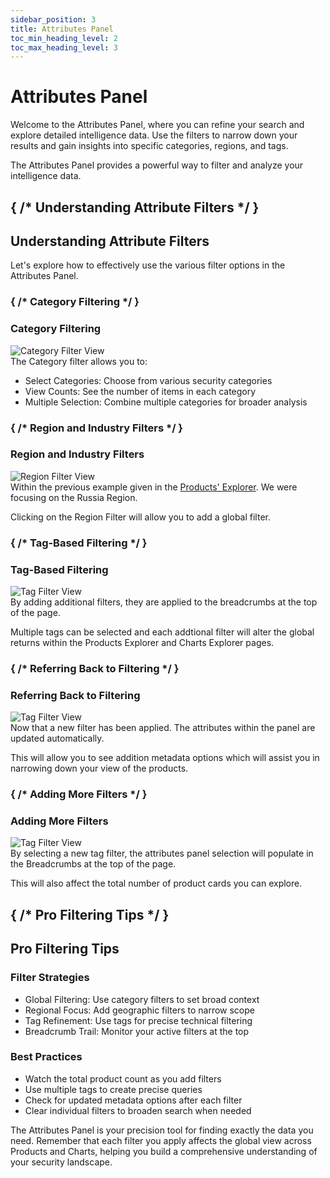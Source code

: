 ```yaml
---
sidebar_position: 3
title: Attributes Panel
toc_min_heading_level: 2
toc_max_heading_level: 3
---
```


<div className="text-center">
  <h1 className="text-4xl font-bold mb-4">Attributes Panel</h1>
</div>

<div className="text-center mb-12">
  <p className="text-xl text-gray-600 max-w-3xl mx-auto mb-4">
    Welcome to the Attributes Panel, where you can refine your search and explore detailed intelligence data. Use the filters to narrow down your results and gain insights into specific categories, regions, and tags.
  </p>
  <p className="text-xl italic text-gray-600 max-w-3xl mx-auto">
    The Attributes Panel provides a powerful way to filter and analyze your intelligence data.
  </p>
</div>

## { /* Understanding Attribute Filters */ }
<h2 className="text-3xl font-bold mb-6 border-b pb-2">Understanding Attribute Filters</h2>

<p className="text-lg mb-6">Let's explore how to effectively use the various filter options in the Attributes Panel.</p>

### { /* Category Filtering */ }
<h3 className="text-2xl font-semibold mb-4 text-blue-800">Category Filtering</h3>

<div className="my-6 flex justify-center">
  <img 
    src="/truss-docs/img/10 - Attributes Panel.png"
    alt="Category Filter View"
    className="rounded-lg shadow-lg max-h-[500px] object-contain" 
  />
</div>

<div className="mb-8 text-lg">
  The Category filter allows you to:
  <ul className="list-disc pl-6 my-4">
    <li><span className="font-semibold">Select Categories:</span> Choose from various security categories</li>
    <li><span className="font-semibold">View Counts:</span> See the number of items in each category</li>
    <li><span className="font-semibold">Multiple Selection:</span> Combine multiple categories for broader analysis</li>
  </ul>
</div>

### { /* Region and Industry Filters */ }
<h3 className="text-2xl font-semibold mb-4 text-blue-800">Region and Industry Filters</h3>

<div className="my-6 flex justify-center">
  <img 
    src="/truss-docs/img/11 - Attributes Panel - Region focus.png"
    alt="Region Filter View"
    className="rounded-lg shadow-lg max-h-[500px] object-contain" 
  />
</div>

<div className="mb-8 text-lg">
  Within the previous example given in the <a href="/truss-docs/products" className="text-blue-600 underline">Products' Explorer</a>. We were focusing on the Russia Region.
  
  Clicking on the Region Filter will allow you to add a global filter.
</div>

### { /* Tag-Based Filtering */ }
<h3 className="text-2xl font-semibold mb-4 text-blue-800">Tag-Based Filtering</h3>

<div className="my-6 flex justify-center">
  <img 
    src="/truss-docs/img/12 - Attributes Panel - To Filter.png"
    alt="Tag Filter View"
    className="rounded-lg shadow-lg max-h-[500px] object-contain" 
  />
</div>

<div className="mb-8 text-lg">
  By adding additional filters, they are applied to the breadcrumbs at the top of the page.

  Multiple tags can be selected and each addtional filter will alter the global returns within the Products Explorer and Charts Explorer pages.
</div>

### { /* Referring Back to Filtering */ }
<h3 className="text-2xl font-semibold mb-4 text-blue-800">Referring Back to Filtering</h3>

<div className="my-6 flex justify-center">
  <img 
    src="/truss-docs/img/13 - Attributes Panel - Expanded Tags.png"
    alt="Tag Filter View"
    className="rounded-lg shadow-lg max-h-[500px] object-contain" 
  />
</div>

<div className="mb-8 text-lg">
  Now that a new filter has been applied. The attributes within the panel are updated automatically.

  This will allow you to see addition metadata options which will assist you in narrowing down your view of the products.
</div>

### { /* Adding More Filters */ }
<h3 className="text-2xl font-semibold mb-4 text-blue-800">Adding More Filters</h3>

<div className="my-6 flex justify-center">
  <img 
    src="/truss-docs/img/14 - Attributes Panel - To Additional Filters.png"
    alt="Tag Filter View"
    className="rounded-lg shadow-lg max-h-[500px] object-contain" 
  />
</div>

<div className="mb-8 text-lg">
  By selecting a new tag filter, the attributes panel selection will populate in the Breadcrumbs at the top of the page.

  This will also affect the total number of product cards you can explore.
</div>

## { /* Pro Filtering Tips */ }
<h2 className="text-3xl font-bold mt-12 mb-6 border-b pb-2">Pro Filtering Tips</h2>

<div className="grid grid-cols-1 md:grid-cols-2 gap-6 my-8">
  <div className="bg-blue-50 p-6 rounded-lg shadow-md border border-green-100 my-6">
    <h3 className="text-xl font-bold mb-4 text-blue-800">Filter Strategies</h3>
    <ul className="list-disc pl-6 space-y-2">
      <li><span className="font-semibold">Global Filtering:</span> Use category filters to set broad context</li>
      <li><span className="font-semibold">Regional Focus:</span> Add geographic filters to narrow scope</li>
      <li><span className="font-semibold">Tag Refinement:</span> Use tags for precise technical filtering</li>
      <li><span className="font-semibold">Breadcrumb Trail:</span> Monitor your active filters at the top</li>
    </ul>
  </div>

  <div className="bg-blue-50 p-6 rounded-lg shadow-md border border-green-100 my-6">
    <h3 className="text-xl font-bold mb-4 text-blue-800">Best Practices</h3>
    <ul className="list-disc pl-6 space-y-2">
      <li>Watch the total product count as you add filters</li>
      <li>Use multiple tags to create precise queries</li>
      <li>Check for updated metadata options after each filter</li>
      <li>Clear individual filters to broaden search when needed</li>
    </ul>
  </div>
</div>

<div className="mt-12 p-6 bg-blue-50 rounded-lg shadow-md border border-blue-100 text-center">
  <p className="text-lg font-medium text-blue-800">
    The Attributes Panel is your precision tool for finding exactly the data you need.
    Remember that each filter you apply affects the global view across Products and Charts, helping you build a comprehensive understanding of your security landscape.
  </p>
</div>